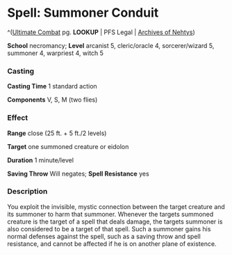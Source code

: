 # Spell: Summoner Conduit

^([Ultimate Combat][ss-summoner-conduit] pg. **LOOKUP** | PFS Legal | [Archives of Nehtys][sn-summoner-conduit])

**School** necromancy; **Level** arcanist 5, cleric/oracle 4, sorcerer/wizard 5, summoner 4, warpriest 4, witch 5

### Casting

**Casting Time** 1 standard action  

**Components** V, S, M (two flies)

### Effect

**Range** close (25 ft. + 5 ft./2 levels)  

**Target** one summoned creature or eidolon  

**Duration** 1 minute/level  

**Saving Throw** Will negates; **Spell Resistance** yes

### Description

You exploit the invisible, mystic connection between the target creature and its summoner to harm that summoner. Whenever the targets summoned creature is the target of a spell that deals damage, the targets summoner is also considered to be a target of that spell. Such a summoner gains his normal defenses against the spell, such as a saving throw and spell resistance, and cannot be affected if he is on another plane of existence.

[ss-summoner-conduit]: http://paizo.com/pathfinderRPG/v57
[sn-summoner-conduit]: http://www.archivesofnethys.com/SpellDisplay.aspx?ItemName=Summoner%20Conduit